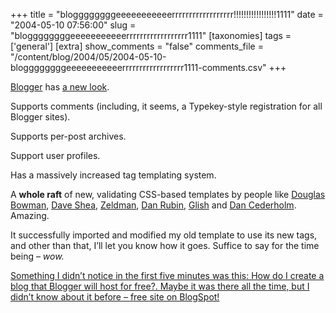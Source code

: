 +++
title = "bloggggggggeeeeeeeeeeerrrrrrrrrrrrrrrrrr!!!!!!!!!!!!!!!!!1111"
date = "2004-05-10 07:56:00"
slug = "bloggggggggeeeeeeeeeeerrrrrrrrrrrrrrrrrr1111"
[taxonomies]
tags = ['general']
[extra]
show_comments = "false"
comments_file = "/content/blog/2004/05/2004-05-10-bloggggggggeeeeeeeeeeerrrrrrrrrrrrrrrrrr1111-comments.csv"
+++

[Blogger](http://www.blogger.com) has [a new look](http://www.blogger.com/knowledge/2004/05/great-blogger-relaunch.pyra "The Great Blogger Relaunch").

Supports comments (including, it seems, a Typekey-style registration for all Blogger sites).

Supports per-post archives.

Support user profiles.

Has a massively increased tag templating system.

A **whole raft** of new, validating CSS-based templates by people like [Douglas Bowman](http://www.stopdesign.com/), [Dave Shea](http://www.mezzoblue.com/), [Zeldman](http://www.zeldman.com/), [Dan Rubin](http://www.superfluousbanter.org/), [Glish](http://www.glish.com/) and [Dan Cederholm](http://www.simplebits.com/). Amazing.

It successfully imported and modified my old template to use its new tags, and other than that, I’ll let you know how it goes. Suffice to say for the time being – *wow.*

<ins datetime="">Something I didn’t notice in the first five minutes was this: [How do I create a blog that Blogger will host for free?](http://help.blogger.com/bin/answer.py?answer=28&topic=13). Maybe it was there all the time, but I didn’t know about it before – free site on BlogSpot!</ins>